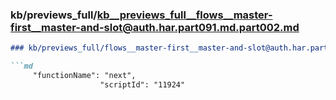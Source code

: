 ### kb/previews_full/kb__previews_full__flows__master-first__master-and-slot@auth.har.part091.md.part002.md

```md
### kb/previews_full/flows__master-first__master-and-slot@auth.har.part091.md (part 002)

```md
     "functionName": "next",
                    "scriptId": "11924"
```

```

```
